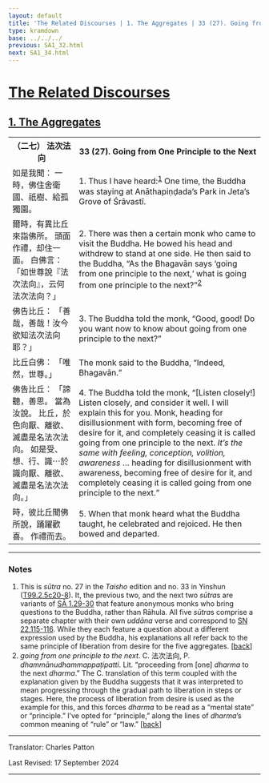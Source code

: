 ```yaml
---
layout: default
title: 'The Related Discourses | 1. The Aggregates | 33 (27). Going from One Principle to the Next'
type: kramdown
base: ../../../
previous: SA1_32.html
next: SA1_34.html
---
```


<h1><a href='../index.html'>The Related Discourses</a></h1>
<h2><a href='index.html'>1. The Aggregates</a></h2>

<table class="trans">
  <th class='ch'>（二七） 法次法向</th>
  <th class='en'>33 (27). Going from One Principle to the Next</th>
  <tr>
    <td class="ch" title='t99.2.5c20'>如是我聞： 一時，佛住舍衛國、祇樹、給孤獨園。</td>
    <td id='p1'>1. Thus I have heard:<sup id="ref1"><a href="#n1">1</a></sup> One time, the Buddha was staying at Anāthapiṇḍada’s Park in Jeta’s Grove of Śrāvastī.</td>
  </tr>
  <tr>
    <td class="ch" title='t99.2.5c21'>爾時，有異比丘來詣佛所。 頭面作禮，却住一面。 白佛言： 「如世尊說『法次法向』，云何法次法向？」</td>
    <td id='p2'>2. There was then a certain monk who came to visit the Buddha. He bowed his head and withdrew to stand at one side. He then said to the Buddha, “As the Bhagavān says ‘going from one principle to the next,’ what is going from one principle to the next?”<sup id="ref2"><a href="#n2">2</a></sup></td>
  </tr>
  <tr>
    <td class="ch" title='t99.2.5c23'>佛告比丘： 「善哉，善哉！汝今欲知法次法向耶？」</td>
    <td id='p3'>3. The Buddha told the monk, “Good, good! Do you want now to know about going from one principle to the next?”</td>
  </tr>
  <tr>
    <td class="ch" title='t99.2.5c24'>比丘白佛： 「唯然，世尊。」</td>
    <td>The monk said to the Buddha, “Indeed, Bhagavān.”</td>
  </tr>
  <tr>
    <td class="ch" title='t99.2.5c24'>佛告比丘： 「諦聽，善思。 當為汝說。 比丘，於色向厭、離欲、滅盡是名法次法向。 如是受、想、行、識⋯於識向厭、離欲、滅盡是名法次法向。」</td>
    <td id='p4'>4. The Buddha told the monk, “[Listen closely!] Listen closely, and consider it well. I will explain this for you. Monk, heading for disillusionment with form, becoming free of desire for it, and completely ceasing it is called going from one principle to the next. <em>It’s the same with feeling, conception, volition, awareness</em> … heading for disillusionment with awareness, becoming free of desire for it, and completely ceasing it is called going from one principle to the next.”</td>
  </tr>
  <tr>
    <td class="ch" title='t99.2.5c27'>時，彼比丘聞佛所說，踊躍歡喜。 作禮而去。</td>
    <td id='p5'>5. When that monk heard what the Buddha taught, he celebrated and rejoiced. He then bowed and departed.</td>
  </tr>
</table>

<hr/>

<h3 id="notes">Notes</h3>

<ol>
<li id="n1">This is <em>sūtra</em> no. 27 in the <cite>Taisho</cite> edition and no. 33 in Yinshun (<a href="https://cbetaonline.dila.edu.tw/zh/T02n0099_p0005c20" target="_blank">T99.2.5c20-8</a>). It, the previous two, and the next two <em>sūtra</em>s are variants of <a href="SA1_29.html" target="_blank">SĀ 1.29-30</a> that feature anonymous monks who bring questions to the Buddha, rather than Rāhula. All five <em>sūtra</em>s comprise a separate chapter with their own <em>uddāna</em> verse and correspond to <a href="https://suttacentral.net/sn22.115" target="_blank">SN 22.115-116</a>. While they each feature a question about a different expression used by the Buddha, his explanations all refer back to the same principle of liberation from desire for the five aggregates. [<a href="#ref1">back</a>]</li>
<li id="n2"><em>going from one principle to the next</em>. C. 法次法向, P. <em>dhammānudhammappaṭipatti</em>. Lit. “proceeding from [one] <em>dharma</em> to the next <em>dharma</em>.” The C. translation of this term coupled with the explanation given by the Buddha suggests that it was interpreted to mean progressing through the gradual path to liberation in steps or stages. Here, the process of liberation from desire is used as the example for this, and this forces <em>dharma</em> to be read as a “mental state” or “principle.” I’ve opted for “principle,” along the lines of <em>dharma</em>’s common meaning of “rule” or “law.” [<a href="#ref2">back</a>]</li>
</ol>
<hr/>

<p class="translator">Translator: Charles Patton</p>
<p class='revised'>Last Revised: 17 September 2024</p>

<hr/>